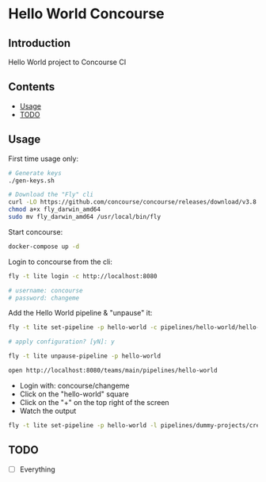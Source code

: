 # Hello World Concourse

## Introduction

Hello World project to Concourse CI

## Contents

- [Usage](#usage)
- [TODO](#todo)

## Usage

First time usage only:

```bash
# Generate keys
./gen-keys.sh

# Download the "Fly" cli
curl -LO https://github.com/concourse/concourse/releases/download/v3.8.0/fly_darwin_amd64
chmod a+x fly_darwin_amd64
sudo mv fly_darwin_amd64 /usr/local/bin/fly
```

Start concourse:

```bash
docker-compose up -d
```

Login to concourse from the cli:

```bash
fly -t lite login -c http://localhost:8080

# username: concourse
# password: changeme
```

Add the Hello World pipeline & "unpause" it:

```bash
fly -t lite set-pipeline -p hello-world -c pipelines/hello-world/hello-world.yml

# apply configuration? [yN]: y

fly -t lite unpause-pipeline -p hello-world

open http://localhost:8080/teams/main/pipelines/hello-world
```

- Login with: concourse/changeme
- Click on the "hello-world" square
- Click on the "+" on the top right of the screen
- Watch the output

```bash
fly -t lite set-pipeline -p hello-world -l pipelines/dummy-projects/creds.yml -c pipelines/dummy-projects/dummy-projects.yml
```

## TODO

- [ ] Everything
